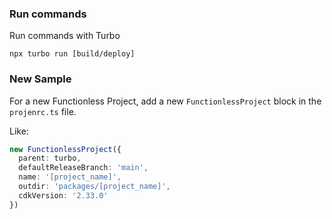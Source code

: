 ### Run commands

Run commands with Turbo

`npx turbo run [build/deploy]`

### New Sample

For a new Functionless Project, add a new `FunctionlessProject` block in the `projenrc.ts` file. 

Like:

```ts
new FunctionlessProject({
  parent: turbo,
  defaultReleaseBranch: 'main',
  name: '[project_name]',
  outdir: 'packages/[project_name]',
  cdkVersion: '2.33.0'
})
```